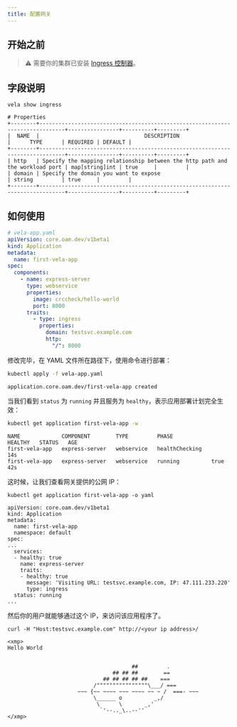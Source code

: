 ```yaml
---
title: 配置网关
---
```


## 开始之前

> ⚠️ 需要你的集群已安装 [Ingress 控制器](https://kubernetes.github.io/ingress-nginx/deploy/)。

## 字段说明


```shell
vela show ingress
```

```console
# Properties
+--------+------------------------------------------------------------------------------+----------------+----------+---------+
|  NAME  |                                 DESCRIPTION                                  |      TYPE      | REQUIRED | DEFAULT |
+--------+------------------------------------------------------------------------------+----------------+----------+---------+
| http   | Specify the mapping relationship between the http path and the workload port | map[string]int | true     |         |
| domain | Specify the domain you want to expose                                        | string         | true     |         |
+--------+------------------------------------------------------------------------------+----------------+----------+---------+
```

## 如何使用

```yaml
# vela-app.yaml
apiVersion: core.oam.dev/v1beta1
kind: Application
metadata:
  name: first-vela-app
spec:
  components:
    - name: express-server
      type: webservice
      properties:
        image: crccheck/hello-world
        port: 8000
      traits:
        - type: ingress
          properties:
            domain: testsvc.example.com
            http:
              "/": 8000
```

修改完毕，在 YAML 文件所在路径下，使用命令进行部署：

```bash
kubectl apply -f vela-app.yaml
```
```console
application.core.oam.dev/first-vela-app created
```

当我们看到 `status` 为 `running` 并且服务为 `healthy`，表示应用部署计划完全生效：

```bash
kubectl get application first-vela-app -w
```
```console
NAME             COMPONENT        TYPE         PHASE            HEALTHY   STATUS   AGE
first-vela-app   express-server   webservice   healthChecking                      14s
first-vela-app   express-server   webservice   running          true               42s
```

这时候，让我们查看网关提供的公网 IP：

```shell
kubectl get application first-vela-app -o yaml
```
```console
apiVersion: core.oam.dev/v1beta1
kind: Application
metadata:
  name: first-vela-app
  namespace: default
spec:
...
  services:
  - healthy: true
    name: express-server
    traits:
    - healthy: true
      message: 'Visiting URL: testsvc.example.com, IP: 47.111.233.220'
      type: ingress
  status: running
...
```

然后你的用户就能够通过这个 IP，来访问该应用程序了。

```
curl -H "Host:testsvc.example.com" http://<your ip address>/
```
```console
<xmp>
Hello World


                                       ##         .
                                 ## ## ##        ==
                              ## ## ## ## ##    ===
                           /""""""""""""""""\___/ ===
                      ~~~ {~~ ~~~~ ~~~ ~~~~ ~~ ~ /  ===- ~~~
                           \______ o          _,/
                            \      \       _,'
                             `'--.._\..--''
</xmp>
```
